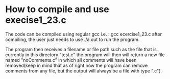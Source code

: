 # How to compile and use execise1_23.c #

The code can be compiled using regular gcc i.e. : gcc ecercise1_23.c after compiling, the user just needs to use ./a.out to run the program.

The program then receives a filename or file path such as the file that is currently in this directory "test.c" the program will then will return a new file named "noComments.c" in which all comments will have been removed(keep in mind that as of right now the program can remove comments from any file, but the output will always be a file with type ".c").

  
